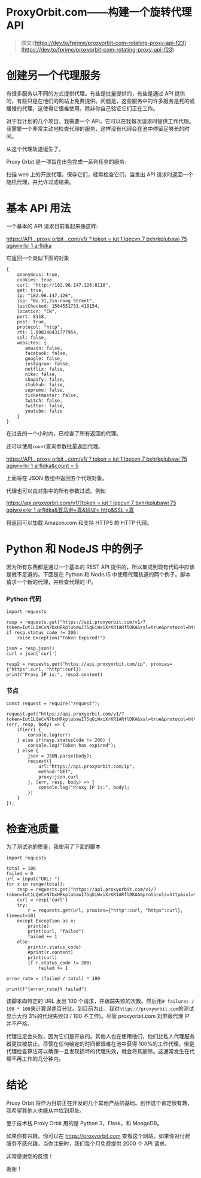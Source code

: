 # ProxyOrbit.com——构建一个旋转代理 API

> 原文:[https://dev.to/fprime/proxyorbit-com-rotating-proxy-api-f23](https://dev.to/fprime/proxyorbit-com-rotating-proxy-api-f23)

# [](#creating-another-proxy-service)创建另一个代理服务

有很多服务以不同的方式提供代理。有些是批量提供的，有些是通过 API 提供的，有些只是在他们的网站上免费提供。问题是，这些服务中的许多服务是死的或缓慢的代理，这使得它很难使用，除非你自己验证它们正在工作。

对于我计划的几个项目，我需要一个 API，它可以在我每次请求时提供工作代理。我需要一个非常主动地检查代理的服务，这样没有代理会在池中停留足够长的时间。

从这个代理轨道诞生了。

Proxy Orbit 是一项旨在出色完成一系列任务的服务:

扫描 web 上的开放代理，保存它们，经常检查它们，当发出 API 请求时返回一个随机代理，并允许过滤结果。

# [](#basic-api-usage)基本 API 用法

一个基本的 API 请求目前看起来像这样:

[https://API . proxy orbit . com/v1/？token = iut 1 lqecvn 7 bxhrkplubawi 75 qgiwixrkr 1 arfldka](https://api.proxyorbit.com/v1/?token=Iut1LQeCvN7bxHRkplubawI75qGiWxiXrKR1ARflDKA)

它返回一个类似下面的对象

```
{
    anonymous: true,
    cookies: true,
    curl: "http://182.96.147.126:8118",
    get: true,
    ip: "182.96.147.126",
    isp: "No.31,Jin-rong Street",
    lastChecked: 1564551731.418154,
    location: "CN",
    port: 8118,
    post: true,
    protocol: "http",
    rtt: 1.008148431777954,
    ssl: false,
    websites: {
       amazon: false,
       facebook: false,
       google: false,
       instagram: false,
       netflix: false,
       nike: false,
       shopify: false,
       stubhub: false,
       supreme: false,
       ticketmaster: false,
       twitch: false,
       twitter: false,
       youtube: false
    }
} 
```

在过去的一个小时内，已检查了所有返回的代理。

还可以使用`count`查询参数批量返回代理。

[https://API . proxy orbit . com/v1/？token = iut 1 lqecvn 7 bxhrkplubawi 75 qgiwixrkr 1 arfldka&count = 5](https://api.proxyorbit.com/v1/?token=Iut1LQeCvN7bxHRkplubawI75qGiWxiXrKR1ARflDKA&count=5)

上面将在 JSON 数组中返回五个代理对象。

代理也可以由对象中的所有参数过滤。例如

[https://api.proxyorbit.com/v1/?token = iut 1 lqecvn 7 bxhrkplubawi 75 qgiwxixrkr 1 arfldka&亚马逊=真&协议= http&SSL =真](https://api.proxyorbit.com/v1/?token=Iut1LQeCvN7bxHRkplubawI75qGiWxiXrKR1ARflDKA&amazon=true&protocol=http&ssl=true)

将返回可以加载 Amazon.com 和支持 HTTPS 的 HTTP 代理。

# Python 和 NodeJS 中的例子

因为所有东西都是通过一个基本的 REST API 提供的，所以集成到现有代码中应该是微不足道的。下面是在 Python 和 NodeJS 中使用代理轨道的两个例子。脚本请求一个新的代理，并检查代理的 IP。

### [](#python-code)Python 代码

```
import requests

resp = requests.get("https://api.proxyorbit.com/v1/?token=Iut1LQeCvN7bxHRkplubawI75qGiWxiXrKR1ARflDKA&ssl=true&protocol=http")
if resp.status_code != 200:
    raise Exception("Token Expired!")

json = resp.json()
curl = json['curl']

resp2 = requests.get("https://api.proxyorbit.com/ip", proxies={"https":curl, "http":curl})
print("Proxy IP is:", resp2.content) 
```

### [](#nodejs)节点

```
const request = require("request");

request.get("https://api.proxyorbit.com/v1/?token=Iut1LQeCvN7bxHRkplubawI75qGiWxiXrKR1ARflDKA&ssl=true&protocol=http", (err, resp, body) => {
    if(err) {
        console.log(err)    
    } else if(resp.statusCode != 200) {
        console.log("Token has expired");
    } else {
        json = JSON.parse(body);
        request({
            url:"https://api.proxyorbit.com/ip",
            method:"GET",
            proxy:json.curl
        }, (err, resp, body) => {
            console.log("Proxy IP is:", body);
        })
    }
}); 
```

# [](#checking-pool-quality)检查池质量

为了测试池的质量，我使用了下面的脚本

```
import requests

total = 100
failed = 0
url = input("URL: ")
for x in range(total):
    resp = requests.get("https://api.proxyorbit.com/v1/?token=Iut1LQeCvN7bxHRkplubawI75qGiWxiXrKR1ARflDKAA&protocols=http&ssl=true").json()
    curl = resp['curl']
    try:
        r = requests.get(url, proxies={"http":curl, "https":curl}, timeout=10)
    except Exception as e:
        print(e)
        print(curl, "failed")
        failed += 1
    else:
        print(r.status_code)
        #print(r.content)
        print(curl)
        if r.status_code != 200:
            failed += 1

error_rate = (failed / total) * 100

print(f"{error_rate}% failed") 
```

该脚本向特定的 URL 发出 100 个请求，并跟踪失败的次数。然后用`# failures / 100 * 100`来计算误差百分比。到目前为止，我对`https://proxyorbit.com`的测试显示大约 3%的代理失败(3 / 100 不工作)。尽管 proxyorbit.com 对屏蔽代理 IP 并不严格。

代理注定会失败，因为它们是开放的。其他人也在使用他们，他们比私人代理服务器更快被禁止。尽管在任何给定的时间都很难在池中获得 100%的工作代理，但是代理检查算法可以确保一旦发现损坏的代理失效，就会将其删除。这通常发生在代理不再工作的几分钟内。

# [](#conclusion)结论

Proxy Orbit 将作为目前正在开发的几个其他产品的基础。创作这个肯定很有趣，我希望其他人也能从中找到用处。

至于技术栈 Proxy Orbit 用的是 Python 3，Flask，和 MongoDB。

如果你有兴趣，你可以在 https://proxyorbit.com 查看这个网站。如果你对付费服务不感兴趣，当你注册时，我们每个月免费提供 2000 个 API 请求。

非常感谢您的反馈！

谢谢！